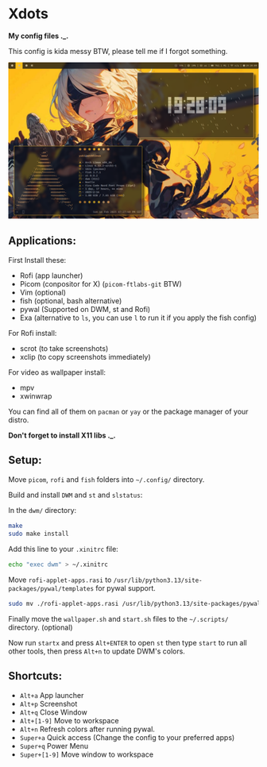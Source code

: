 # Xdots

**My config files ._.**

This config is kida messy BTW, please tell me if I forgot something.

<img src="https://raw.githubusercontent.com/yukiisen/Xdots/refs/heads/main/screenshot.png" />

## Applications:

First Install these:
- Rofi (app launcher)
- Picom (conpositor for X) (`picom-ftlabs-git` BTW)
- Vim (optional)
- fish (optional, bash alternative)
- pywal (Supported on DWM, st and Rofi)
- Exa (alternative to `ls`, you can use `l` to run it if you apply the fish config)

For Rofi install:
- scrot (to take screenshots)
- xclip (to copy screenshots immediately)

For video as wallpaper install:
- mpv
- xwinwrap

You can find all of them on `pacman` or `yay` or the package manager of your distro.

**Don't forget to install X11 libs ._.**

## Setup:

Move `picom`, `rofi` and `fish` folders into `~/.config/` directory.

Build and install `DWM` and `st` and `slstatus`:

In the `dwm/` directory:
```bash
make
sudo make install
```

Add this line to your `.xinitrc` file:
```bash
echo "exec dwm" > ~/.xinitrc
```

Move `rofi-applet-apps.rasi` to `/usr/lib/python3.13/site-packages/pywal/templates` for pywal support.
```bash
sudo mv ./rofi-applet-apps.rasi /usr/lib/python3.13/site-packages/pywal/templates/
```

Finally move the `wallpaper.sh` and `start.sh` files to the `~/.scripts/` directory. (optional)

Now run `startx` and press `Alt+ENTER` to open `st` then type `start` to run all other tools, then press `Alt+n` to update DWM's colors.

## Shortcuts:

- `Alt+a`         App launcher
- `Alt+p`         Screenshot
- `Alt+q`         Close Window
- `Alt+[1-9]`     Move to workspace
- `Alt+n`         Refresh colors after running pywal.
- `Super+a`       Quick access (Change the config to your preferred apps)
- `Super+q`       Power Menu
- `Super+[1-9]`   Move window to workspace
